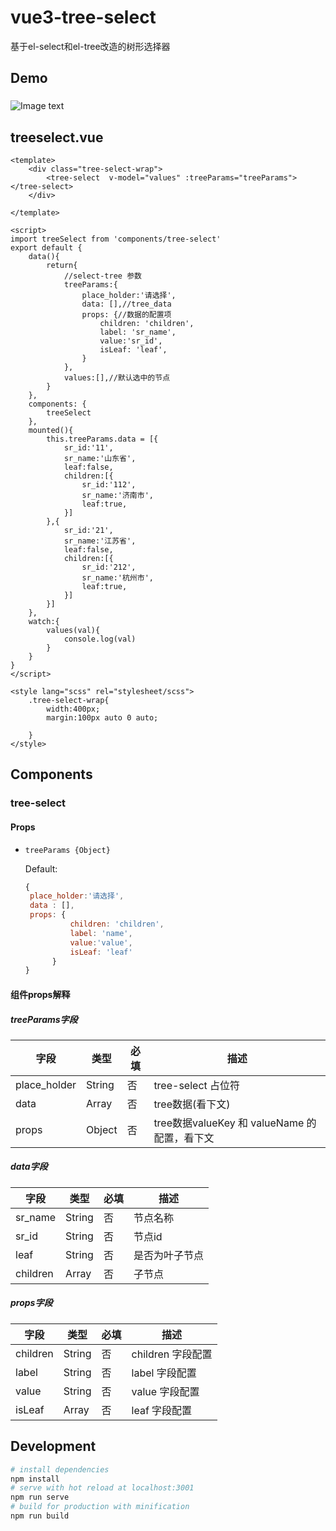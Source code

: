# vue3-tree-select
基于el-select和el-tree改造的树形选择器

## Demo
###
![Image text](https://github.com/hacfins/vue3-tree-select/blob/8910464c101d266d963369018dc4130d6480e271/src/assets/demo.gif)

## treeselect.vue

``` vue
<template>
    <div class="tree-select-wrap">
        <tree-select  v-model="values" :treeParams="treeParams"></tree-select>
    </div>

</template>

<script>
import treeSelect from 'components/tree-select'
export default {
    data(){
        return{
            //select-tree 参数
            treeParams:{
                place_holder:'请选择',
                data: [],//tree_data
                props: {//数据的配置项
                    children: 'children',
                    label: 'sr_name',
                    value:'sr_id',
                    isLeaf: 'leaf',
                }
            },
            values:[],//默认选中的节点
        }
    },
    components: {
        treeSelect
    },
    mounted(){
        this.treeParams.data = [{
            sr_id:'11',
            sr_name:'山东省',
            leaf:false,
            children:[{
                sr_id:'112',
                sr_name:'济南市',
                leaf:true,
            }]
        },{
            sr_id:'21',
            sr_name:'江苏省',
            leaf:false,
            children:[{
                sr_id:'212',
                sr_name:'杭州市',
                leaf:true,
            }]
        }]
    },
    watch:{
        values(val){
            console.log(val)
        }
    }
}
</script>

<style lang="scss" rel="stylesheet/scss">
    .tree-select-wrap{
        width:400px;
        margin:100px auto 0 auto;

    }
</style>

```

## Components

### tree-select

#### Props

* `treeParams {Object}`

    Default:
    ```js
    {
     place_holder:'请选择',
     data : [],
     props: {
              children: 'children',
              label: 'name',
              value:'value',
              isLeaf: 'leaf'
          }
    }
    ```

#### 组件props解释

##### treeParams字段

| 字段            | 类型    | 必填 | 描述     |
| --------------- | ------- | ---- | -------- |
| place_holder    | String  | 否   | tree-select 占位符 |
| data            | Array   | 否   | tree数据(看下文) |
| props           | Object  | 否   | tree数据valueKey 和 valueName 的配置，看下文 |

##### data字段

| 字段            | 类型    | 必填 | 描述         |
| --------------- | ------- | ---- | ------------ |
| sr_name         | String  | 否   | 节点名称 |
| sr_id           | String  | 否   | 节点id |
| leaf            | String  | 否   | 是否为叶子节点 |
| children        | Array   | 否   | 子节点 |

##### props字段

| 字段            | 类型    | 必填 | 描述         |
| --------------- | ------- | ---- | ------------ |
| children        | String  | 否   | children 字段配置 |
| label           | String  | 否   | label 字段配置 |
| value           | String  | 否   | value 字段配置|
| isLeaf          | Array   | 否   | leaf 字段配置 |

## Development

``` bash
# install dependencies
npm install
# serve with hot reload at localhost:3001
npm run serve
# build for production with minification
npm run build
```